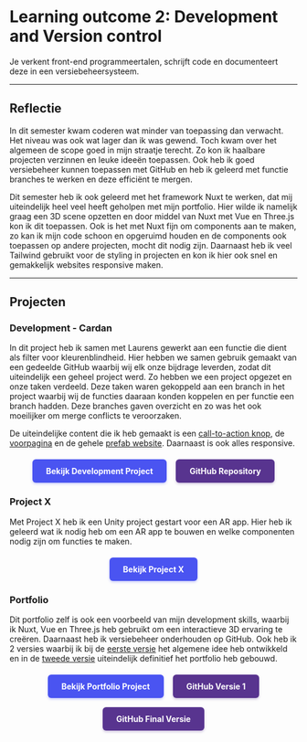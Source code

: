 # Learning outcome 2: Development and Version control

Je verkent front-end programmeertalen, schrijft code en documenteert deze in een versiebeheersysteem.

---

## Reflectie

In dit semester kwam coderen wat minder van toepassing dan verwacht. Het niveau was ook wat lager dan ik was gewend. Toch kwam over het algemeen de scope goed in mijn straatje terecht. Zo kon ik haalbare projecten verzinnen en leuke ideeën toepassen. Ook heb ik goed versiebeheer kunnen toepassen met GitHub en heb ik geleerd met functie branches te werken en deze efficiënt te mergen.

Dit semester heb ik ook geleerd met het framework Nuxt te werken, dat mij uiteindelijk heel veel heeft geholpen met mijn portfolio. Hier wilde ik namelijk graag een 3D scene opzetten en door middel van Nuxt met Vue en Three.js kon ik dit toepassen. Ook is het met Nuxt fijn om components aan te maken, zo kan ik mijn code schoon en opgeruimd houden en de components ook toepassen op andere projecten, mocht dit nodig zijn. Daarnaast heb ik veel Tailwind gebruikt voor de styling in projecten en kon ik hier ook snel en gemakkelijk websites responsive maken.

---

## Projecten

<h3 id="development-cardan">Development - Cardan</h3>

In dit project heb ik samen met Laurens gewerkt aan een functie die dient als filter voor kleurenblindheid. Hier hebben we samen gebruik gemaakt van een gedeelde GitHub waarbij wij elk onze bijdrage leverden, zodat dit uiteindelijk een geheel project werd. Zo hebben we een project opgezet en onze taken verdeeld. Deze taken waren gekoppeld aan een branch in het project waarbij wij de functies daaraan konden koppelen en per functie een branch hadden. Deze branches gaven overzicht en zo was het ook moeilijker om merge conflicts te veroorzaken.

De uiteindelijke content die ik heb gemaakt is een [call-to-action knop](/point3#call-to-action-knop), de [voorpagina](/point3#voorpagina) en de gehele [prefab website](/point3#prefab-website). Daarnaast is ook alles responsive.

<div style="display: flex; justify-content: center; gap: 16px; flex-wrap: wrap; margin: 20px 0;">
  <a href="/point3#top" style="display: inline-block; background-color: #4a54f1; color: white; padding: 12px 24px; text-decoration: none; border-radius: 6px; font-weight: bold; transition: all 0.2s ease; box-shadow: 0 2px 4px rgba(74, 84, 241, 0.3);">
    Bekijk Development Project
  </a>
  <a href="https://github.com/Cocovg/Cardan" target="_blank" style="display: inline-block; background-color: rgb(88, 52, 143); color: white; padding: 12px 24px; text-decoration: none; border-radius: 6px; font-weight: bold; transition: all 0.2s ease; box-shadow: 0 2px 4px rgba(88, 52, 143, 0.3);">
    GitHub Repository
  </a>
</div>

<h3 id="project-x">Project X</h3>

Met Project X heb ik een Unity project gestart voor een AR app. Hier heb ik geleerd wat ik nodig heb om een AR app te bouwen en welke componenten nodig zijn om functies te maken.

<div style="display: flex; justify-content: center; margin: 20px 0;">
  <a href="/point4#top" style="display: inline-block; background-color: #4a54f1; color: white; padding: 12px 24px; text-decoration: none; border-radius: 6px; font-weight: bold; transition: all 0.2s ease; box-shadow: 0 2px 4px rgba(74, 84, 241, 0.3);">
    Bekijk Project X
  </a>
</div>

<h3 id="portfolio">Portfolio</h3>

Dit portfolio zelf is ook een voorbeeld van mijn development skills, waarbij ik Nuxt, Vue en Three.js heb gebruikt om een interactieve 3D ervaring te creëren. Daarnaast heb ik versiebeheer onderhouden op GitHub. Ook heb ik 2 versies waarbij ik bij de [eerste versie](/point5#prototype-1) het algemene idee heb ontwikkeld en in de [tweede versie](/point5#review-2) uiteindelijk definitief het portfolio heb gebouwd.

<div style="display: flex; justify-content: center; gap: 16px; flex-wrap: wrap; margin: 20px 0;">
  <a href="/point5#top" style="display: inline-block; background-color: #4a54f1; color: white; padding: 12px 24px; text-decoration: none; border-radius: 6px; font-weight: bold; transition: all 0.2s ease; box-shadow: 0 2px 4px rgba(74, 84, 241, 0.3);">
    Bekijk Portfolio Project
  </a>
  <a href="https://github.com/Cocovg/portfolio_school" target="_blank" style="display: inline-block; background-color: rgb(88, 52, 143); color: white; padding: 12px 24px; text-decoration: none; border-radius: 6px; font-weight: bold; transition: all 0.2s ease; box-shadow: 0 2px 4px rgba(88, 52, 143, 0.3);">
    GitHub Versie 1
  </a>
  <a href="https://github.com/Cocovg/portfoliov2" target="_blank" style="display: inline-block; background-color: rgb(88, 52, 143); color: white; padding: 12px 24px; text-decoration: none; border-radius: 6px; font-weight: bold; transition: all 0.2s ease; box-shadow: 0 2px 4px rgba(88, 52, 143, 0.3);">
    GitHub Final Versie
  </a>
</div>

